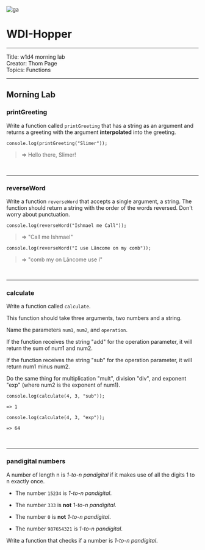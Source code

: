 ![ga](http://mobbook.generalassemb.ly/ga_cog.png)

# WDI-Hopper

<hr>
Title: w1d4 morning lab<br>
Creator: Thom Page<br>
Topics: Functions<br>
<hr>

## Morning Lab

### printGreeting

Write a function called `printGreeting` that has a string as an argument and returns a greeting with the argument **interpolated** into the greeting.

```
console.log(printGreeting("Slimer"));
```

> => Hello there, Slimer!


<br>
<hr>

### reverseWord

Write a function `reverseWord` that accepts a single argument, a string. The function should return a string with the order of the words reversed. Don't worry about punctuation.

```
console.log(reverseWord("Ishmael me Call"));
```

> => "Call me Ishmael"


```
console.log(reverseWord("I use Lâncome on my comb"));
```

> => "comb my on Lâncome use I"


<br>
<hr>

### calculate

Write a function called `calculate`.

This function should take three arguments, two numbers and a string.

Name the parameters `num1`, `num2`, and `operation`. 

If the function receives the string "add" for the operation parameter, it will return the sum of num1 and num2.

If the function receives the string "sub" for the operation parameter, it will return num1 minus num2.

Do the same thing for multiplication "mult", division "div", and exponent "exp" (where num2 is the exponent of num1).

```
console.log(calculate(4, 3, "sub"));

=> 1
```

```
console.log(calculate(4, 3, "exp"));

=> 64
```

<br>
<hr>

### pandigital numbers

A number of length n is _1-to-n pandigital_ if it makes use of all the digits 1 to n exactly once.

- The number `15234` is _1-to-n pandigital_.

- The number `333` is **not** _1-to-n pandigital_.

- The number `0` is **not** _1-to-n pandigital_.

- The number `987654321` is _1-to-n pandigital_. 


Write a function that checks if a number is _1-to-n pandigital_.